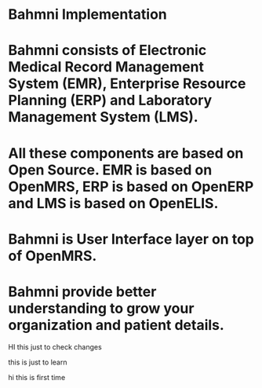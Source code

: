 # Bahmni Implementation
# Bahmni consists of Electronic Medical Record Management System (EMR), Enterprise Resource Planning (ERP) and Laboratory Management System (LMS).
# All these components are based on Open Source. EMR is based on OpenMRS, ERP is based on OpenERP and LMS is based on OpenELIS.
# Bahmni is User Interface layer on top of OpenMRS.
# Bahmni provide better understanding to grow your organization and patient details.
HI this just to check changes

this is just  to learn


hi this is first time
